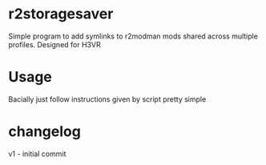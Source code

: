 # r2storagesaver
Simple program to add symlinks to r2modman mods shared across multiple profiles. Designed for H3VR

# Usage

Bacially just follow instructions given by script pretty simple

# changelog
v1 - initial commit
